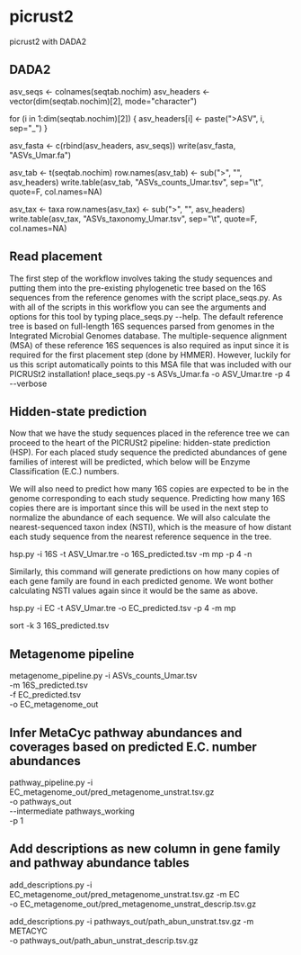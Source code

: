 # picrust2 

picrust2 with DADA2

## DADA2

asv_seqs <- colnames(seqtab.nochim)
asv_headers <- vector(dim(seqtab.nochim)[2], mode="character")

for (i in 1:dim(seqtab.nochim)[2]) {
  asv_headers[i] <- paste(">ASV", i, sep="_")
}

asv_fasta <- c(rbind(asv_headers, asv_seqs))
write(asv_fasta, "ASVs_Umar.fa")

asv_tab <- t(seqtab.nochim)
row.names(asv_tab) <- sub(">", "", asv_headers)
write.table(asv_tab, "ASVs_counts_Umar.tsv", sep="\t", quote=F, col.names=NA)

asv_tax <- taxa
row.names(asv_tax) <- sub(">", "", asv_headers)
write.table(asv_tax, "ASVs_taxonomy_Umar.tsv", sep="\t", quote=F, col.names=NA)

## Read placement
The first step of the workflow involves taking the study sequences and putting them into the pre-existing phylogenetic tree based on the 16S sequences from the reference genomes with the script place_seqs.py. As with all of the scripts in this workflow you can see the arguments and options for this tool by typing place_seqs.py --help. The default reference tree is based on full-length 16S sequences parsed from genomes in the Integrated Microbial Genomes database. The multiple-sequence alignment (MSA) of these reference 16S sequences is also required as input since it is required for the first placement step (done by HMMER). However, luckily for us this script automatically points to this MSA file that was included with our PICRUSt2 installation!
place_seqs.py -s ASVs_Umar.fa -o ASV_Umar.tre -p 4 --verbose
## Hidden-state prediction

Now that we have the study sequences placed in the reference tree we can proceed to the heart of the PICRUSt2 pipeline: hidden-state prediction (HSP). For each placed study sequence the predicted abundances of gene families of interest will be predicted, which below will be Enzyme Classification (E.C.) numbers.

We will also need to predict how many 16S copies are expected to be in the genome corresponding to each study sequence. Predicting how many 16S copies there are is important since this will be used in the next step to normalize the abundance of each sequence. We will also calculate the nearest-sequenced taxon index (NSTI), which is the measure of how distant each study sequence from the nearest reference sequence in the tree.

hsp.py -i 16S -t ASV_Umar.tre -o 16S_predicted.tsv -m mp -p 4 -n

Similarly, this command will generate predictions on how many copies of each gene family are found in each predicted genome. We wont bother calculating NSTI values again since it would be the same as above.

hsp.py -i EC -t ASV_Umar.tre -o EC_predicted.tsv -p 4 -m mp

sort -k 3 16S_predicted.tsv

## Metagenome pipeline

metagenome_pipeline.py -i ASVs_counts_Umar.tsv \
                       -m 16S_predicted.tsv \
                       -f EC_predicted.tsv \
                       -o EC_metagenome_out

## Infer MetaCyc pathway abundances and coverages based on predicted E.C. number abundances

pathway_pipeline.py -i EC_metagenome_out/pred_metagenome_unstrat.tsv.gz \
                    -o pathways_out \
                    --intermediate pathways_working \
                    -p 1

## Add descriptions as new column in gene family and pathway abundance tables

add_descriptions.py -i EC_metagenome_out/pred_metagenome_unstrat.tsv.gz -m EC \
                    -o EC_metagenome_out/pred_metagenome_unstrat_descrip.tsv.gz

add_descriptions.py -i pathways_out/path_abun_unstrat.tsv.gz -m METACYC \
                    -o pathways_out/path_abun_unstrat_descrip.tsv.gz